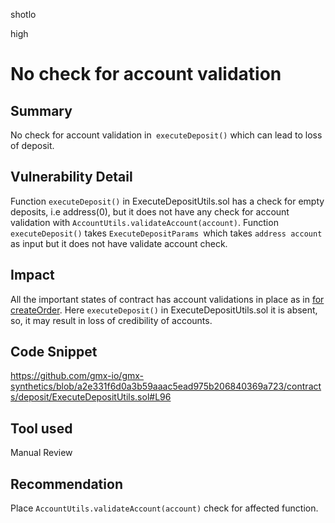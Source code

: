 shotlo

high

# No check for account validation

## Summary
No check for account validation in` executeDeposit()` which can lead to loss of deposit.

## Vulnerability Detail
Function `executeDeposit()` in ExecuteDepositUtils.sol has a check for empty deposits, i.e address(0), but it does not have any check for account validation with `AccountUtils.validateAccount(account)`. 
Function `executeDeposit()` takes `ExecuteDepositParams `which takes  `address account ` as input but it does not have validate account check.

## Impact
All the important states of contract has account validations in place as in [for createOrder](https://github.com/sherlock-audit/2023-04-gmx/blob/main/gmx-synthetics/contracts/order/OrderUtils.sol#L54).
Here `executeDeposit()` in ExecuteDepositUtils.sol it is absent, so, it may result in loss of credibility of accounts.

## Code Snippet
https://github.com/gmx-io/gmx-synthetics/blob/a2e331f6d0a3b59aaac5ead975b206840369a723/contracts/deposit/ExecuteDepositUtils.sol#L96

## Tool used

Manual Review

## Recommendation
Place `AccountUtils.validateAccount(account)` check for affected function.